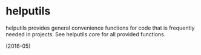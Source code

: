 # helputils
helputils provides general convenience functions for code that is frequently needed in projects. See helputils.core
for all provided functions.

(2016-05)
